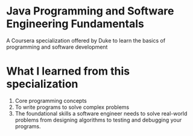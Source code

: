 # Java Programming and Software Engineering Fundamentals
A Coursera specialization offered by Duke to learn the basics of programming and software development

# What I learned from this specialization
1. Core programming concepts
1. To write programs to solve complex problems
1. The foundational skills a software engineer needs to solve real-world problems from designing algorithms to testing and debugging your programs.
